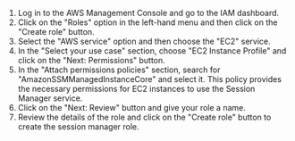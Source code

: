 1. Log in to the AWS Management Console and go to the IAM dashboard.
1. Click on the "Roles" option in the left-hand menu and then click on the "Create role" button.
1. Select the "AWS service" option and then choose the "EC2" service.
1. In the "Select your use case" section, choose "EC2 Instance Profile" and click on the "Next: Permissions" button.
1. In the "Attach permissions policies" section, search for "AmazonSSMManagedInstanceCore" and select it. This policy provides the necessary permissions for EC2 instances to use the Session Manager service.
1. Click on the "Next: Review" button and give your role a name.
1. Review the details of the role and click on the "Create role" button to create the session manager role.
